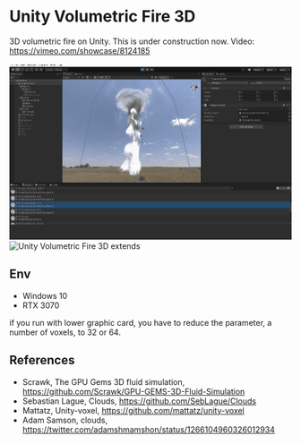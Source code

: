 # Unity Volumetric Fire 3D
3D volumetric fire on Unity. This is under construction now.
Video: https://vimeo.com/showcase/8124185

![Unity Volumetric Fire 3D basic](./images/UnityVolumetricFire3D_1.gif)
![Unity Volumetric Fire 3D extends](./images/UnityVolumetricFire3D_2.gif)



## Env

- Windows 10
- RTX 3070

if you run with lower graphic card, you have to reduce the parameter, a number of voxels, to 32 or 64.

## References

- Scrawk, The GPU Gems 3D fluid simulation, https://github.com/Scrawk/GPU-GEMS-3D-Fluid-Simulation 
- Sebastian Lague, Clouds, https://github.com/SebLague/Clouds
- Mattatz, Unity-voxel, https://github.com/mattatz/unity-voxel
- Adam Samson, clouds, https://twitter.com/adamshmamshon/status/1266104960326012934

